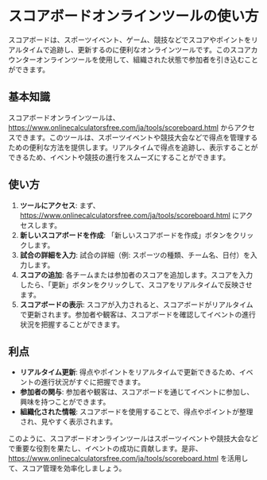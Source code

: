 スコアボードオンラインツールの使い方
==================

スコアボードは、スポーツイベント、ゲーム、競技などでスコアやポイントをリアルタイムで追跡し、更新するのに便利なオンラインツールです。このスコアカウンターオンラインツールを使用して、組織された状態で参加者を引き込むことができます。

基本知識
----

スコアボードオンラインツールは、<https://www.onlinecalculatorsfree.com/ja/tools/scoreboard.html> からアクセスできます。このツールは、スポーツイベントや競技大会などで得点を管理するための便利な方法を提供します。リアルタイムで得点を追跡し、表示することができるため、イベントや競技の進行をスムーズにすることができます。

使い方
---

1. **ツールにアクセス**: まず、<https://www.onlinecalculatorsfree.com/ja/tools/scoreboard.html> にアクセスします。
2. **新しいスコアボードを作成**: 「新しいスコアボードを作成」ボタンをクリックします。
3. **試合の詳細を入力**: 試合の詳細（例: スポーツの種類、チーム名、日付）を入力します。
4. **スコアの追加**: 各チームまたは参加者のスコアを追加します。スコアを入力したら、「更新」ボタンをクリックして、スコアをリアルタイムで反映させます。
5. **スコアボードの表示**: スコアが入力されると、スコアボードがリアルタイムで更新されます。参加者や観客は、スコアボードを確認してイベントの進行状況を把握することができます。

利点
--

- **リアルタイム更新**: 得点やポイントをリアルタイムで更新できるため、イベントの進行状況がすぐに把握できます。
- **参加者の関与**: 参加者や観客は、スコアボードを通じてイベントに参加し、興味を持つことができます。
- **組織化された情報**: スコアボードを使用することで、得点やポイントが整理され、見やすく表示されます。

このように、スコアボードオンラインツールはスポーツイベントや競技大会などで重要な役割を果たし、イベントの成功に貢献します。是非、<https://www.onlinecalculatorsfree.com/ja/tools/scoreboard.html> を活用して、スコア管理を効率化しましょう。